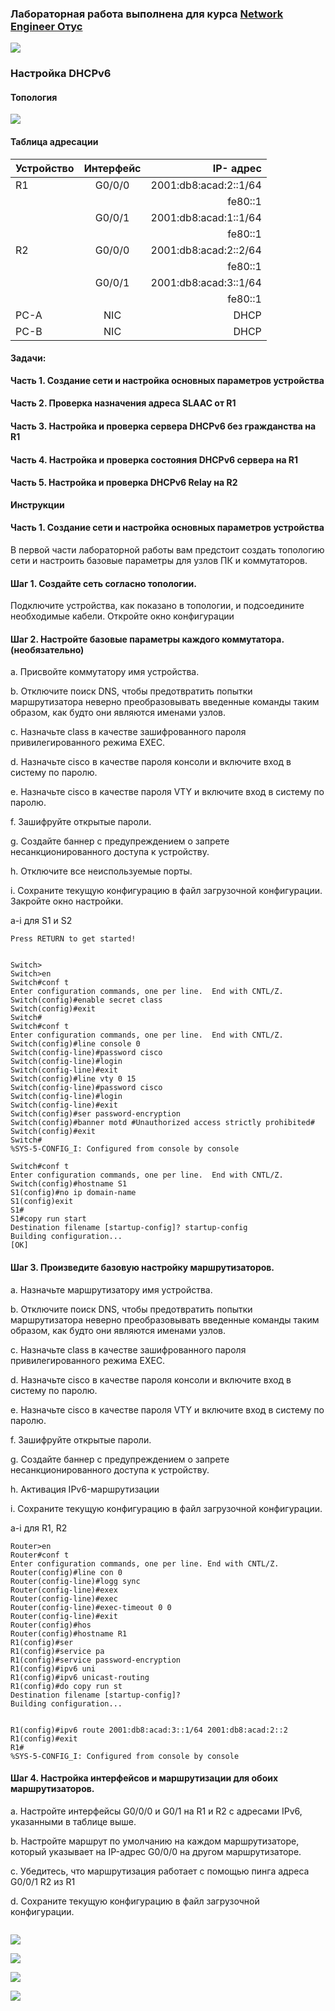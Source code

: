 ### Лабораторная работа выполнена для курса [**Network Engineer  Отус**](https://otus.ru/lessons/network-engineer-specialization/#rec313881739)

![](http://joxi.ru/BA0JLWltvngaPm.jpg)

### Настройка DHCPv6

#### Топология

![](http://joxi.ru/KAgDxXLUNdk3Br.jpg)


#### Таблица адресации

 | Устройство | Интерфейс | IP- адрес | 
 | ------------- |:------------------:| -----:|
 | R1 | G0/0/0 | 2001:db8:acad:2::1/64 | 
 |  ||fe80::1|
 |  |G0/0/1| 2001:db8:acad:1::1/64|
 |  ||fe80::1|
 | R2 | G0/0/0 | 2001:db8:acad:2::2/64 | 
 |  ||fe80::1|
 |  |G0/0/1| 2001:db8:acad:3::1/64|
 |  ||fe80::1|
 | PC-A | NIC | DHCP| 
 | PC-B | NIC | DHCP| 
 
 #### Задачи:
**Часть 1. Создание сети и настройка основных параметров устройства**
#### Часть 2. Проверка назначения адреса SLAAC от R1
#### Часть 3. Настройка и проверка сервера DHCPv6 без гражданства на R1
#### Часть 4. Настройка и проверка состояния DHCPv6 сервера на R1
#### Часть 5. Настройка и проверка DHCPv6 Relay на R2


**Инструкции**

#### Часть 1. Создание сети и настройка основных параметров устройства

В первой части лабораторной работы вам предстоит создать топологию сети и настроить базовые
параметры для узлов ПК и коммутаторов.

#### Шаг 1. Создайте сеть согласно топологии.

Подключите устройства, как показано в топологии, и подсоедините необходимые кабели. Откройте окно конфигурации

#### Шаг 2. Настройте базовые параметры каждого коммутатора. (необязательно)

a. Присвойте коммутатору имя устройства.

b. Отключите поиск DNS, чтобы предотвратить попытки маршрутизатора неверно преобразовывать
введенные команды таким образом, как будто они являются именами узлов.

c. Назначьте class в качестве зашифрованного пароля привилегированного режима EXEC.

d. Назначьте cisco в качестве пароля консоли и включите вход в систему по паролю.

e. Назначьте cisco в качестве пароля VTY и включите вход в систему по паролю.

f. Зашифруйте открытые пароли.

g. Создайте баннер с предупреждением о запрете несанкционированного доступа к устройству.

h. Отключите все неиспользуемые порты.

i. Сохраните текущую конфигурацию в файл загрузочной конфигурации.
Закройте окно настройки.

a-i для S1 и S2

```
Press RETURN to get started!


Switch>
Switch>en
Switch#conf t
Enter configuration commands, one per line.  End with CNTL/Z.
Switch(config)#enable secret class
Switch(config)#exit
Switch#
Switch#conf t
Enter configuration commands, one per line.  End with CNTL/Z.
Switch(config)#line console 0
Switch(config-line)#password cisco
Switch(config-line)#login
Switch(config-line)#exit
Switch(config)#line vty 0 15
Switch(config-line)#password cisco
Switch(config-line)#login
Switch(config-line)#exit
Switch(config)#ser password-encryption 
Switch(config)#banner motd #Unauthorized access strictly prohibited#
Switch(config)#exit
Switch#
%SYS-5-CONFIG_I: Configured from console by console

Switch#conf t
Enter configuration commands, one per line.  End with CNTL/Z.
Switch(config)#hostname S1
S1(config)#no ip domain-name
S1(config)exit
S1#
S1#copy run start
Destination filename [startup-config]? startup-config
Building configuration...
[OK]

```
#### Шаг 3. Произведите базовую настройку маршрутизаторов.

a. Назначьте маршрутизатору имя устройства.

b. Отключите поиск DNS, чтобы предотвратить попытки маршрутизатора неверно преобразовывать
введенные команды таким образом, как будто они являются именами узлов.

c. Назначьте class в качестве зашифрованного пароля привилегированного режима EXEC.

d. Назначьте cisco в качестве пароля консоли и включите вход в систему по паролю.

e. Назначьте cisco в качестве пароля VTY и включите вход в систему по паролю.

f. Зашифруйте открытые пароли.

g. Создайте баннер с предупреждением о запрете несанкционированного доступа к устройству.

h. Активация IPv6-маршрутизации

i. Сохраните текущую конфигурацию в файл загрузочной конфигурации.

a-i для R1, R2

```
Router>en
Router#conf t
Enter configuration commands, one per line. End with CNTL/Z.
Router(config)#line con 0
Router(config-line)#logg sync
Router(config-line)#exex
Router(config-line)#exec
Router(config-line)#exec-timeout 0 0
Router(config-line)#exit
Router(config)#hos
Router(config)#hostname R1
R1(config)#ser
R1(config)#service pa
R1(config)#service password-encryption 
R1(config)#ipv6 uni
R1(config)#ipv6 unicast-routing 
R1(config)#do copy run st
Destination filename [startup-config]? 
Building configuration...


R1(config)#ipv6 route 2001:db8:acad:3::1/64 2001:db8:acad:2::2
R1(config)#exit
R1#
%SYS-5-CONFIG_I: Configured from console by console

```

#### Шаг 4. Настройка интерфейсов и маршрутизации для обоих маршрутизаторов.

a. Настройте интерфейсы G0/0/0 и G0/1 на R1 и R2 с адресами IPv6, указанными в таблице выше.

b. Настройте маршрут по умолчанию на каждом маршрутизаторе, который указывает на IP-адрес
G0/0/0 на другом маршрутизаторе.

c. Убедитесь, что маршрутизация работает с помощью пинга адреса G0/0/1 R2 из R1

d. Сохраните текущую конфигурацию в файл загрузочной конфигурации.

```

```


![](http://joxi.ru/L21qKdOUzMqlB2.jpg)

![](http://joxi.ru/BA0JLWltvDo6Em.jpg)


![](http://joxi.ru/n2YMQVoC7zpNZ2.jpg)

![](http://joxi.ru/Dr8pXO7CJ8lXGr.jpg)


![]()
![]()

![]()
![]()
![]()
![]()
![]()
